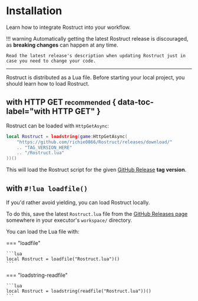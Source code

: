 # Installation

Learn how to integrate Rostruct into your workflow.

!!! warning
	Automatically getting the latest Rostruct release is discouraged, as **breaking changes** can happen at any time.
	
	Read the latest release's description when updating Rostruct just in case you need to change your code.

---

Rostruct is distributed as a Lua file. Before starting your local project, you should learn how to load Rostruct.

## with HTTP GET <small>recommended</small> { data-toc-label="with HTTP GET" }

Rostruct can be loaded with `HttpGetAsync`:

```lua hl_lines="3"
local Rostruct = loadstring(game:HttpGetAsync(
	"https://github.com/richie0866/Rostruct/releases/download/"
	.. "TAG_VERSION_HERE"
	.. "/Rostruct.lua"
))()
```

This will load the Rostruct script for the given [GitHub Release](https://github.com/richie0866/Rostruct/releases) **tag version**.

## with `#!lua loadfile()`

If you'd rather avoid yielding, you can load Rostruct locally.

To do this, save the latest `Rostruct.lua` file from the [GitHub Releases page](https://github.com/richie0866/Rostruct/releases/latest) somewhere in your executor's `workspace/` directory.

You can load the Lua file with:

=== "loadfile"

	```lua
	local Rostruct = loadfile("Rostruct.lua")()
	```

=== "loadstring-readfile"

	```lua
	local Rostruct = loadstring(readfile("Rostruct.lua"))()
	```
